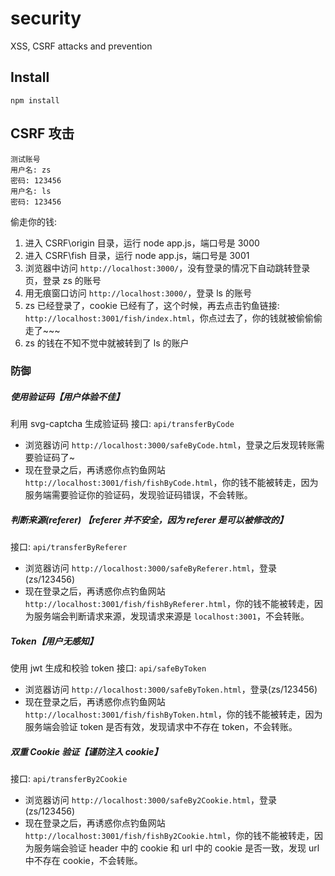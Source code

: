 # security

XSS, CSRF attacks and prevention

## Install

```
npm install
```

## CSRF 攻击

```
测试账号
用户名: zs
密码: 123456
用户名: ls
密码: 123456
```

偷走你的钱:

1. 进入 CSRF\origin 目录，运行 node app.js，端口号是 3000
2. 进入 CSRF\fish 目录，运行 node app.js，端口号是 3001
3. 浏览器中访问 `http://localhost:3000/`，没有登录的情况下自动跳转登录页，登录 zs 的账号
4. 用无痕窗口访问 `http://localhost:3000/`，登录 ls 的账号
5. zs 已经登录了，cookie 已经有了，这个时候，再去点击钓鱼链接: `http://localhost:3001/fish/index.html`，你点过去了，你的钱就被偷偷偷走了~~~
6. zs 的钱在不知不觉中就被转到了 ls 的账户

### 防御

##### 使用验证码【用户体验不佳】

利用 svg-captcha 生成验证码
接口: `api/transferByCode`

- 浏览器访问 `http://localhost:3000/safeByCode.html`，登录之后发现转账需要验证码了~
- 现在登录之后，再诱惑你点钓鱼网站 `http://localhost:3001/fish/fishByCode.html`，你的钱不能被转走，因为服务端需要验证你的验证码，发现验证码错误，不会转账。

##### 判断来源(referer) 【referer 并不安全，因为 referer 是可以被修改的】

接口: `api/transferByReferer`

- 浏览器访问 `http://localhost:3000/safeByReferer.html`，登录(zs/123456)
- 现在登录之后，再诱惑你点钓鱼网站 `http://localhost:3001/fish/fishByReferer.html`，你的钱不能被转走，因为服务端会判断请求来源，发现请求来源是 `localhost:3001`，不会转账。

##### Token【用户无感知】

使用 jwt 生成和校验 token
接口: `api/safeByToken`

- 浏览器访问 `http://localhost:3000/safeByToken.html`，登录(zs/123456)
- 现在登录之后，再诱惑你点钓鱼网站 `http://localhost:3001/fish/fishByToken.html`，你的钱不能被转走，因为服务端会验证 token 是否有效，发现请求中不存在 token，不会转账。

##### 双重 Cookie 验证【谨防注入 cookie】

接口: `api/transferBy2Cookie`

- 浏览器访问 `http://localhost:3000/safeBy2Cookie.html`，登录(zs/123456)
- 现在登录之后，再诱惑你点钓鱼网站 `http://localhost:3001/fish/fishBy2Cookie.html`，你的钱不能被转走，因为服务端会验证 header 中的 cookie 和 url 中的 cookie 是否一致，发现 url 中不存在 cookie，不会转账。
